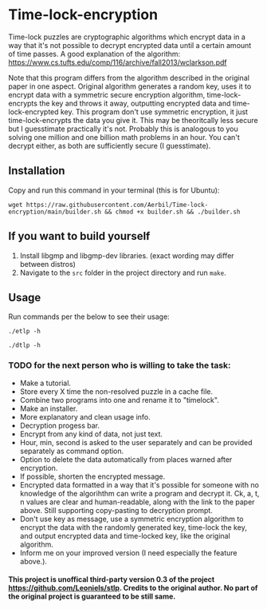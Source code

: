 # Time-lock-encryption

Time-lock puzzles are cryptographic algorithms which encrypt data in a way that it's not possible to decrypt encrypted data until a certain amount of time passes. A good explanation of the algorithm:
https://www.cs.tufts.edu/comp/116/archive/fall2013/wclarkson.pdf

Note that this program differs from the algorithm described in the original paper in one aspect. Original algorithm generates a random key, uses it to encrypt data with a symmetric secure encryption algorithm, time-lock-encrypts the key and throws it away, outputting encrypted data and time-lock-encrypted key. This program don't use symmetric encryption, it just time-lock-encrypts the data you give it. This may be theoritcally less secure but I guesstimate practically it's not. Probably this is analogous to you solving one million and one billion math problems in an hour. You can't decrypt either, as both are sufficiently secure (I guesstimate).

## Installation
Copy and run this command in your terminal (this is for Ubuntu):

```
wget https://raw.githubusercontent.com/Aerbil/Time-lock-encryption/main/builder.sh && chmod +x builder.sh && ./builder.sh

```

## If you want to build yourself
1. Install libgmp and libgmp-dev libraries. (exact wording may differ between distros)
2. Navigate to the `src` folder in the project directory and run `make`.

## Usage
Run commands per the below to see their usage:

`./etlp -h`

`./dtlp -h`



### TODO for the next person who is willing to take the task:

* Make a tutorial.
* Store every X time the non-resolved puzzle in a cache file.
* Combine two programs into one and rename it to "timelock".
* Make an installer.
* More explanatory and clean usage info.
* Decryption progess bar.
* Encrypt from any kind of data, not just text.
* Hour, min, second is asked to the user separately and can be provided separately as command option.
* Option to delete the data automatically from places warned after encryption.
* If possible, shorten the encrypted message.
* Encrypted data formatted in a way that it's possible for someone with no knowledge of the algorihthm can write a program and decrypt it. Ck, a, t, n values are clear and human-readable, along with the link to the paper above. Still supporting copy-pasting to decryption prompt.
* Don't use key as message, use a symmetric encryption algorithm to encrypt the data with the randomly generated key, time-lock the key, and output encrypted data and time-locked key, like the original algorithm. 
* Inform me on your improved version (I need especially the feature above.).

#### This project is unoffical third-party version 0.3 of the project https://github.com/Leoniels/stlp. Credits to the original author. No part of the original project is guaranteed to be still same.
